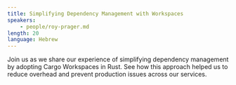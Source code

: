 ```yaml
---
title: Simplifying Dependency Management with Workspaces
speakers:
    - people/roy-prager.md
length: 20
language: Hebrew
---
```


Join us as we share our experience of simplifying dependency management by adopting Cargo Workspaces in Rust. See how this approach helped us to reduce overhead and prevent production issues across our services.

